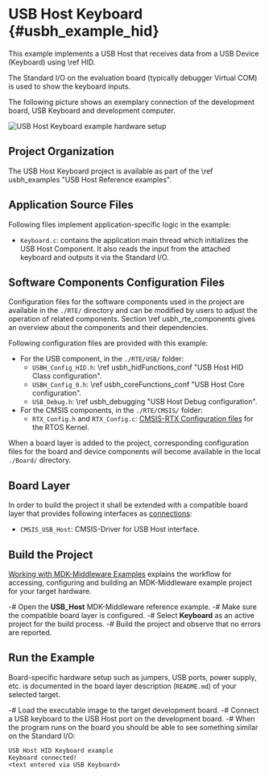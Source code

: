 # USB Host Keyboard {#usbh_example_hid}

This example implements a USB Host that receives data from a USB Device (Keyboard) using \ref HID.

The Standard I/O on the evaluation board (typically debugger Virtual COM) is used to show the keyboard inputs.

The following picture shows an exemplary connection of the development board, USB Keyboard and development computer.

![USB Host Keyboard example hardware setup](usbh_hid_setup.png)

## Project Organization

The USB Host Keyboard project is available as part of the \ref usbh_examples "USB Host Reference examples".

## Application Source Files

Following files implement application-specific logic in the example:

 - `Keyboard.c`: contains the application main thread which initializes the USB Host Component. It also reads the input from the attached keyboard and outputs it via the Standard I/O.

## Software Components Configuration Files

Configuration files for the software components used in the project are available in the `./RTE/` directory and can be modified by users to adjust the operation of related components. Section \ref usbh_rte_components gives an overview about the components and their dependencies.

Following configuration files are provided with this example:

 - For the USB component, in the `./RTE/USB/` folder:
   - `USBH_Config_HID.h`: \ref usbh_hidFunctions_conf "USB Host HID Class configuration".
   - `USBH_Config_0.h`: \ref usbh_coreFunctions_conf "USB Host Core configuration".
   - `USB_Debug.h`: \ref usbh_debugging "USB Host Debug configuration".
 - For the CMSIS components, in the `./RTE/CMSIS/` folder:
   - `RTX_Config.h` and `RTX_Config.c`: [CMSIS-RTX Configuration files](https://arm-software.github.io/CMSIS-RTX/latest/config_rtx5.html) for the RTOS Kernel.

When a board layer is added to the project, corresponding configuration files for the board and device components will become available in the local `./Board/` directory.

## Board Layer

In order to build the project it shall be extended with a compatible board layer that provides following interfaces as [connections](https://github.com/Open-CMSIS-Pack/cmsis-toolbox/blob/main/docs/ReferenceApplications.md#connections):
 - `CMSIS_USB_Host`: CMSIS-Driver for USB Host interface.

## Build the Project

[Working with MDK-Middleware Examples](../General/working_with_examples.html) explains the workflow for accessing, configuring and building an MDK-Middleware example project for your target hardware.

 -# Open the **USB_Host** MDK-Middleware reference example.
 -# Make sure the compatible board layer is configured.
 -# Select **Keyboard** as an active project for the build process.
 -# Build the project and observe that no errors are reported.

## Run the Example

Board-specific hardware setup such as jumpers, USB ports, power supply, etc. is documented in the board layer description (`README.md`) of your selected target.

 -# Load the executable image to the target development board.
 -# Connect a USB keyboard to the USB Host port on the development board.
 -# When the program runs on the board you should be able to see something similar on the Standard I/O:
  ```
  USB Host HID Keyboard example
  Keyboard connected!
  <text entered via USB Keyboard>
  ```
